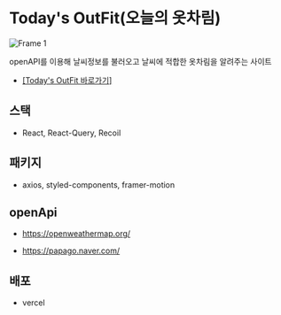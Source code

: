 # Today's OutFit(오늘의 옷차림)

![Frame 1](https://github.com/Leejunmyung/image/assets/61734933/e56f420a-14e1-42a9-9274-0a383f56e1c6)


openAPI를 이용해 날씨정보를 불러오고 날씨에 적합한 옷차림을 알려주는 사이트

- [\[Today's OutFit 바로가기\]](https://todays-outfit.vercel.app/)

## 스택

- React, React-Query, Recoil

## 패키지

- axios, styled-components, framer-motion

## openApi

- https://openweathermap.org/

- https://papago.naver.com/

## 배포

- vercel

